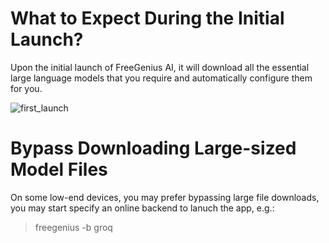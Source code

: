# What to Expect During the Initial Launch?

Upon the initial launch of FreeGenius AI, it will download all the essential large language models that you require and automatically configure them for you.

![first_launch](https://github.com/eliranwong/freegenius/assets/25262722/c000f589-d122-433e-b89b-1936af031356)

# Bypass Downloading Large-sized Model Files

On some low-end devices, you may prefer bypassing large file downloads, you may start specify an online backend to lanuch the app, e.g.:

> freegenius -b groq